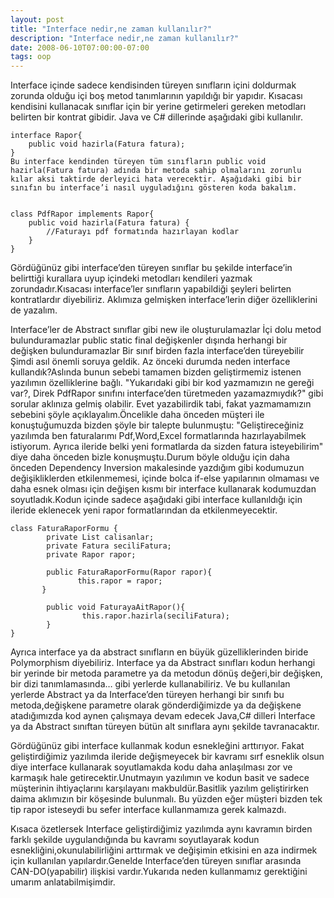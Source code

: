 ```yaml
---
layout: post
title: "Interface nedir,ne zaman kullanılır?"
description: "Interface nedir,ne zaman kullanılır?"
date: 2008-06-10T07:00:00-07:00
tags: oop
---
```


Interface içinde sadece kendisinden türeyen sınıfların içini doldurmak zorunda
olduğu içi boş metod tanımlarının yapıldığı bir yapıdır. Kısacası kendisini
kullanacak sınıflar için bir yerine getirmeleri gereken metodları belirten bir
kontrat gibidir. Java ve C# dillerinde aşağıdaki gibi kullanılır.

```
interface Rapor{
    public void hazirla(Fatura fatura);
}
Bu interface kendinden türeyen tüm sınıfların public void hazirla(Fatura fatura) adında bir metoda sahip olmalarını zorunlu kılar aksi taktirde derleyici hata verecektir. Aşağıdaki gibi bir sınıfın bu interface’i nasıl uyguladığını gösteren koda bakalım.


class PdfRapor implements Rapor{
    public void hazirla(Fatura fatura) {
        //Faturayı pdf formatında hazırlayan kodlar
    }
}
```

Gördüğünüz gibi interface’den türeyen sınıflar bu şekilde interface’in
belirttiği kurallara uyup içindeki metodları kendileri yazmak
zorundadır.Kısacası interface’ler sınıfların yapabildiği şeyleri belirten
kontratlardır diyebiliriz. Aklımıza gelmişken interface’lerin diğer
özelliklerini de yazalım.

Interface’ler de Abstract sınıflar gibi new ile oluşturulamazlar İçi dolu metod
bulunduramazlar public static final değişkenler dışında herhangi bir değişken
bulunduramazlar Bir sınıf birden fazla interface’den türeyebilir Şimdi asıl
önemli soruya geldik. Az önceki durumda neden interface kullandık?Aslında bunun
sebebi tamamen bizden geliştirmemiz istenen yazılımın özelliklerine bağlı.
"Yukarıdaki gibi bir kod yazmamızın ne gereği var?, Direk PdfRapor sınıfını
interface’den türetmeden yazamazmıydık?" gibi sorular aklınıza gelmiş olabilir.
Evet yazabilirdik tabi, fakat yazmamamızın sebebini şöyle açıklayalım.Öncelikle
daha önceden müşteri ile konuştuğumuzda bizden şöyle bir talepte bulunmuştu:
"Geliştireceğiniz yazılımda ben faturalarımı Pdf,Word,Excel formatlarında
hazırlayabilmek istiyorum. Ayrıca ileride belki yeni formatlarda da sizden
fatura isteyebilirim" diye daha önceden bizle konuşmuştu.Durum böyle olduğu
için daha önceden Dependency Inversion makalesinde yazdığım gibi kodumuzun
değişikliklerden etkilenmemesi, içinde bolca if-else yapılarının olmaması ve
daha esnek olması için değişen kısmı bir interface kullanarak kodumuzdan
soyutladık.Kodun içinde sadece aşağıdaki gibi interface kullanıldığı için
ileride eklenecek yeni rapor formatlarından da etkilenmeyecektir.

```
class FaturaRaporFormu {
        private List calisanlar;
        private Fatura seciliFatura;
        private Rapor rapor;

        public FaturaRaporFormu(Rapor rapor){
               this.rapor = rapor;
       }

        public void FaturayaAitRapor(){
                this.rapor.hazirla(seciliFatura);
        }
}
```

Ayrıca interface ya da abstract sınıfların en büyük güzelliklerinden biride
Polymorphism diyebiliriz. Interface ya da Abstract sınıfları kodun herhangi bir
yerinde bir metoda parametre ya da metodun dönüş değeri,bir değişken, bir dizi
tanımlamasında… gibi yerlerde kullanabiliriz. Ve bu kullanılan yerlerde
Abstract ya da Interface’den türeyen herhangi bir sınıfı bu metoda,değişkene
parametre olarak gönderdiğimizde ya da değişkene atadığımızda kod aynen
çalışmaya devam edecek Java,C# dilleri Interface ya da Abstract sınıftan
türeyen bütün alt sınıflara aynı şekilde tavranacaktır.

Gördüğünüz gibi interface kullanmak kodun esnekleğini arttırıyor. Fakat
geliştirdiğimiz yazılımda ileride değişmeyecek bir kavramı sırf esneklik olsun
diye interface kullanarak soyutlamakda kodu daha anlaşılması zor ve karmaşık
hale getirecektir.Unutmayın yazılımın ve kodun basit ve sadece müşterinin
ihtiyaçlarını karşılayanı makbuldür.Basitlik yazılım geliştirirken daima
aklımızın bir köşesinde bulunmalı. Bu yüzden eğer müşteri bizden tek tip rapor
isteseydi bu sefer interface kullanmamıza gerek kalmazdı.

Kısaca özetlersek Interface geliştirdiğimiz yazılımda aynı kavramın birden
farklı şekilde uygulandığında bu kavramı soyutlayarak kodun
esnekliğini,okunulabilirliğini arttırmak ve değişimin etkisini en aza indirmek
için kullanılan yapılardır.Genelde Interface’den türeyen sınıflar arasında
CAN-DO(yapabilir) ilişkisi vardır.Yukarıda neden kullanmamız gerektiğini umarım
anlatabilmişimdir.
